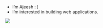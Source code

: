 
- I’m Ajeesh  : )
- I’m interested in building web applications.


[![](https://visitcount.itsvg.in/api?id=ajeeshRS&icon=0&color=0)](https://visitcount.itsvg.in)
